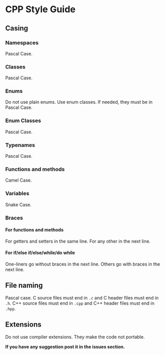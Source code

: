 # CPP Style Guide
## Casing
### Namespaces
Pascal Case.
### Classes
Pascal Case.
### Enums
Do not use plain enums. Use enum classes. If needed, they must be in Pascal Case.
### Enum Classes
Pascal Case.
### Typenames
Pascal Case.
### Functions and methods
Camel Case.
### Variables
Snake Case.
### Braces
#### For functions and methods
For getters and setters in the same line. For any other in the next line.
#### For if/else if/else/while/do while
One-liners go without braces in the next line. Others go with braces in the next line.

## File naming
Pascal case.
C source files must end in `.c` and C header files must end in `.h`.
C++ source files must end in `.cpp` and C++ header files must end in `.hpp`.

## Extensions
Do not use compiler extensions. They make the code not portable.

**If you have any suggestion post it in the issues section.**
